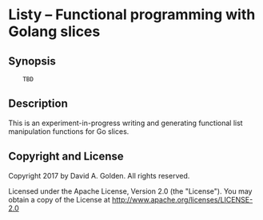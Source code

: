# Listy – Functional programming with Golang slices

## Synopsis

```
    TBD
```

## Description

This is an experiment-in-progress writing and generating functional list
manipulation functions for Go slices.

## Copyright and License

Copyright 2017 by David A. Golden. All rights reserved.

Licensed under the Apache License, Version 2.0 (the "License"). You may
obtain a copy of the License at http://www.apache.org/licenses/LICENSE-2.0
